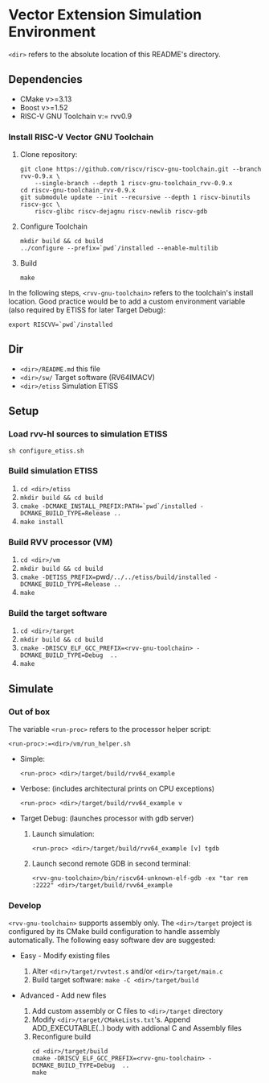 # Vector Extension Simulation Environment

`<dir>` refers to the absolute location of this README's directory.

## Dependencies

- CMake v>=3.13
- Boost v>=1.52
- RISC-V GNU Toolchain v:= rvv0.9

### Install RISC-V Vector GNU Toolchain

1. Clone repository:   

	```
	git clone https://github.com/riscv/riscv-gnu-toolchain.git --branch rvv-0.9.x \
		--single-branch --depth 1 riscv-gnu-toolchain_rvv-0.9.x
	cd riscv-gnu-toolchain_rvv-0.9.x
	git submodule update --init --recursive --depth 1 riscv-binutils riscv-gcc \
		riscv-glibc riscv-dejagnu riscv-newlib riscv-gdb
	```

2. Configure Toolchain

	```
	mkdir build && cd build
	../configure --prefix=`pwd`/installed --enable-multilib
	```

3. Build

	```
	make
	```

In the following steps, `<rvv-gnu-toolchain>` refers to the toolchain's install location. Good practice would be to add a custom environment variable (also required by ETISS for later Target Debug):

```
export RISCVV=`pwd`/installed
```

## Dir

- `<dir>/README.md` this file
- `<dir>/sw/` Target software (RV64IMACV)
- `<dir>/etiss` Simulation ETISS 

## Setup

### Load rvv-hl sources to simulation ETISS

```
sh configure_etiss.sh
```

### Build simulation ETISS

1. `cd <dir>/etiss`
2. `mkdir build && cd build`
3. ```cmake -DCMAKE_INSTALL_PREFIX:PATH=`pwd`/installed -DCMAKE_BUILD_TYPE=Release ..```
4. `make install`

### Build RVV processor (VM)

1. `cd <dir>/vm`
2. `mkdir build && cd build`
3. `cmake -DETISS_PREFIX=`pwd`/../../etiss/build/installed -DCMAKE_BUILD_TYPE=Release ..`
4. `make`

### Build the target software

1. `cd <dir>/target`
2. `mkdir build && cd build`
3. `cmake -DRISCV_ELF_GCC_PREFIX=<rvv-gnu-toolchain> -DCMAKE_BUILD_TYPE=Debug  ..`
4. `make`

## Simulate

### Out of box

The variable `<run-proc>` refers to the processor helper script:

```
<run-proc>:=<dir>/vm/run_helper.sh
```

- Simple: 

	`<run-proc> <dir>/target/build/rvv64_example`	

- Verbose: (includes architectural prints on CPU exceptions)

	`<run-proc> <dir>/target/build/rvv64_example v`

- Target Debug: (launches processor with gdb server)

	1. Launch simulation:

		`<run-proc> <dir>/target/build/rvv64_example [v] tgdb`

	2. Launch second remote GDB in second terminal:

		`<rvv-gnu-toolchain>/bin/riscv64-unknown-elf-gdb -ex "tar rem :2222" <dir>/target/build/rvv64_example`


### Develop

`<rvv-gnu-toolchain>` supports assembly only. The `<dir>/target` project is configured by its CMake build configuration to handle assembly automatically. The following easy software dev are suggested:

- Easy - Modify existing files 
	1. Alter `<dir>/target/rvvtest.s` and/or `<dir>/target/main.c`
	2. Build target software:
		`make -C <dir>/target/build`

- Advanced - Add new files
	1. Add custom assembly or C files to `<dir>/target` directory
	2. Modify `<dir>/target/CMakeLists.txt`'s. Append  ADD\_EXECUTABLE(..) body with addional C and Assembly files
	3. Reconfigure build
		```
		cd <dir>/target/build
		cmake -DRISCV_ELF_GCC_PREFIX=<rvv-gnu-toolchain> -DCMAKE_BUILD_TYPE=Debug  ..
		make 
		```

